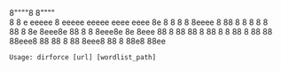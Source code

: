  8""""8           8""""                        
 8    8 e  eeeee  8     eeeee eeeee  eeee eeee 
 8e   8 8  8   8  8eeee 8  88 8   8  8  8 8    
 88   8 8e 8eee8e 88    8   8 8eee8e 8e   8eee 
 88   8 88 88   8 88    8   8 88   8 88   88   
 88eee8 88 88   8 88    8eee8 88   8 88e8 88ee

	Usage: dirforce [url] [wordlist_path]

